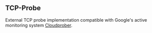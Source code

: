 ## TCP-Probe

External TCP probe implementation compatible with Google's active monitoring system [Cloudprober](https://github.com/google/cloudprober).
